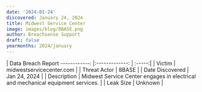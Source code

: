 ```yaml
---
date: '2024-01-24'
discovered: January 24, 2024
title: Midwest Service Center
image: images/blog/8BASE.png
author: Breachsense Support
draft: false
yearmonths: 2024/january
---
```



| Data Breach Report
------------:     |:-------------:    | :-----:|
| Victim      | midwestservicecenter.com      | 
| Threat Actor      | 8BASE      | 
| Date Discovered      | Jan 24, 2024      | 
| Description      | Midwest Service Center engages in electrical and mechanical equipment services.      | 
| Leak Size      | Unknown      | 

